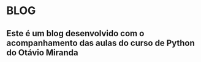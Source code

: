 # BLOG
## Este é um blog desenvolvido com o acompanhamento das aulas do curso de Python do Otávio Miranda